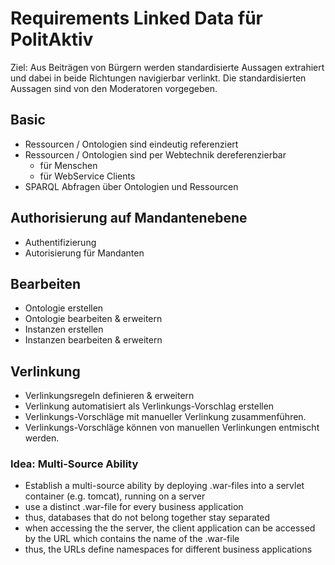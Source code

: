 # Requirements Linked Data für PolitAktiv
Ziel: 
Aus Beiträgen von Bürgern werden standardisierte Aussagen extrahiert und dabei in beide Richtungen navigierbar verlinkt. Die standardisierten Aussagen sind von den Moderatoren vorgegeben. 

## Basic
* Ressourcen / Ontologien sind eindeutig referenziert
* Ressourcen / Ontologien sind per Webtechnik dereferenzierbar
  * für Menschen
  * für WebService Clients
* SPARQL Abfragen über Ontologien und Ressourcen 
  
## Authorisierung auf Mandantenebene
* Authentifizierung
* Autorisierung für Mandanten

## Bearbeiten
* Ontologie erstellen
* Ontologie bearbeiten & erweitern
* Instanzen erstellen
* Instanzen bearbeiten & erweitern

## Verlinkung
* Verlinkungsregeln definieren & erweitern
* Verlinkung automatisiert als Verlinkungs-Vorschlag erstellen
* Verlinkungs-Vorschläge mit manueller Verlinkung zusammenführen.
* Verlinkungs-Vorschläge können von manuellen Verlinkungen entmischt werden.

### Idea: Multi-Source Ability
* Establish a multi-source ability by deploying .war-files into a servlet container (e.g. tomcat), running on a server
* use a distinct .war-file for every business application
* thus, databases that do not belong together stay separated
* when accessing the the server, the client application can be accessed by the URL which contains the name of the .war-file
* thus, the URLs define namespaces for different business applications
